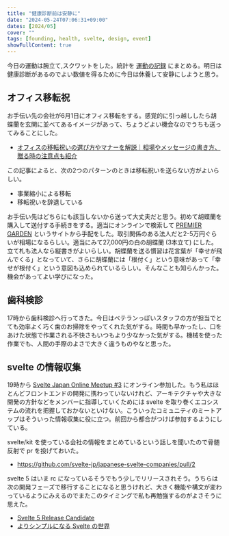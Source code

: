 ```yaml
---
title: "健康診断前は安静に"
date: "2024-05-24T07:06:31+09:00"
dates: [2024/05]
cover: ""
tags: [founding, health, svelte, design, event]
showFullContent: true
---
```


今日の運動は腕立て,スクワットをした。統計を [運動の記録](https://docs.google.com/spreadsheets/d/1bg85QtM-LciUgey8I79uI7vW2PEwsP6TVdeIRVkACBg/edit?usp=sharing) にまとめる。明日は健康診断があるのでよい数値を得るために今日は休養して安静にしようと思う。

## オフィス移転祝

お手伝い先の会社が6月1日にオフィス移転をする。感覚的に引っ越ししたら胡蝶蘭を玄関に並べてあるイメージがあって、ちょうどよい機会なのでうちも送ってみることにした。

* [オフィスの移転祝いの選び方やマナーを解説｜相場やメッセージの書き方、贈る時の注意点も紹介](https://www.kokuyo-marketing.co.jp/column/relocation-renewal/post-162/)

この記事によると、次の2つのパターンのときは移転祝いを送らない方がよいらしい。

* 事業縮小による移転
* 移転祝いを辞退している

お手伝い先はどちらにも該当しないから送って大丈夫だと思う。初めて胡蝶蘭を購入して送付する手続きをする。適当にオンラインで検索して [PREMIER GARDEN](https://prrr.jp/) というサイトから手配をした。取引関係のある法人だと2-5万円ぐらいが相場になるらしい。適当にみて27,000円の白の胡蝶蘭 (3本立て) にした。立て札も法人なら縦書きがよいらしい。胡蝶蘭を送る慣習は花言葉が「幸せが飛んでくる」となっていて、さらに胡蝶蘭には「根付く」という意味があって「幸せが根付く」という意図も込められているらしい。そんなことも知らんかった。機会があってよい学びになった。

## 歯科検診

17時から歯科検診へ行ってきた。今日はベテランっぽいスタッフの方が担当でとても効率よく巧く歯のお掃除をやってくれた気がする。時間も早かったし、口をあけた状態で作業される不快さもいつもより少なかった気がする。機械を使った作業でも、人間の手際のよさで大きく違うものやなと思った。

## svelte の情報収集

19時から [Svelte Japan Online Meetup #3](https://svelte-jp.connpass.com/event/315825/) にオンライン参加した。もう私はほとんどフロントエンドの開発に携わっていないけれど、アーキテクチャや大きな開発の方針などをメンバーに指導していくためには svelte を取り巻くエコシステムの流れを把握しておかないといけない。こういったコミュニティのミートアップはそういった情報収集に役に立つ。前回から都合がつけば参加するようにしている。

svelte/kit を使っている会社の情報をまとめているという話しを聞いたので骨髄反射で pr を投げておいた。

* https://github.com/svelte-jp/japanese-svelte-companies/pull/2

svelte 5 はいま rc になっているそうでもう少しでリリースされそう。うちらは次の開発フェーズで移行することになると思うけれど、大きく機能や構文が変わっているようにみえるのでまたこのタイミングで私も再勉強するのがよさそうに思えた。

* [Svelte 5 Release Candidate](https://svelte.dev/blog/svelte-5-release-candidate)
* [よりシンプルになる Svelte の世界](https://speakerdeck.com/azukiazusa1/yorisinpuruninaru-svelte-noshi-jie)
